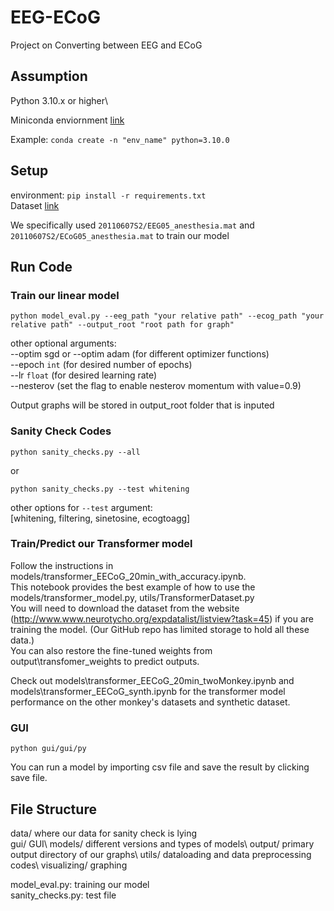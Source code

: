 # EEG-ECoG
Project on Converting between EEG and ECoG

## Assumption
Python 3.10.x or higher\

Miniconda enviornment [link](https://docs.anaconda.com/free/miniconda/miniconda-install/)

Example:
`conda create -n "env_name" python=3.10.0`

## Setup

environment: `pip install -r requirements.txt`\
Dataset [link](http://www.www.neurotycho.org/expdatalist/listview?task=45)

We specifically used `20110607S2/EEG05_anesthesia.mat` and `20110607S2/ECoG05_anesthesia.mat` to train our model

## Run Code

### Train our linear model
`python model_eval.py --eeg_path "your relative path" --ecog_path "your relative path" --output_root "root path for graph"`

other optional arguments:\
--optim sgd or --optim adam (for different optimizer functions)\
--epoch `int` (for desired number of epochs)\
--lr `float` (for desired learning rate)\
--nesterov (set the flag to enable nesterov momentum with value=0.9)

Output graphs will be stored in output_root folder that is inputed

### Sanity Check Codes
`python sanity_checks.py --all`

or

`python sanity_checks.py --test whitening`

other options for `--test` argument:\
[whitening, filtering, sinetosine, ecogtoagg]

### Train/Predict our Transformer model
Follow the instructions in models/transformer_EECoG_20min_with_accuracy.ipynb.\
This notebook provides the best example of how to use the models/transformer_model.py, utils/TransformerDataset.py\
You will need to download the dataset from the website (http://www.www.neurotycho.org/expdatalist/listview?task=45) if you are training the model. (Our GitHub repo has limited storage to hold all these data.)\
You can also restore the fine-tuned weights from output\transfomer_weights to predict outputs.

Check out models\transformer_EECoG_20min_twoMonkey.ipynb and models\transformer_EECoG_synth.ipynb for the transformer model performance on the other monkey's datasets and synthetic dataset.

### GUI
`python gui/gui/py`

You can run a model by importing csv file and save the result by clicking save file.

## File Structure
data/ where our data for sanity check is lying\
gui/ GUI\ 
models/ different versions and types of models\ 
output/ primary output directory of our graphs\ 
utils/ dataloading and data preprocessing codes\ 
visualizing/ graphing 

model_eval.py: training our model \
sanity_checks.py: test file

